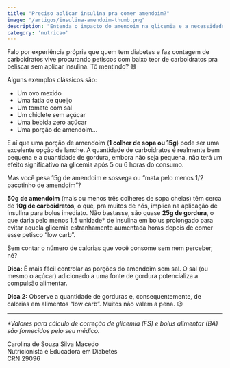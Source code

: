 ```yaml
---
title: "Preciso aplicar insulina pra comer amendoim?"
image: "/artigos/insulina-amendoim-thumb.png"
description: "Entenda o impacto do amendoim na glicemia e a necessidade de insulina."
category: 'nutricao'
---
```


Falo por experiência própria que quem tem diabetes e faz contagem de carboidratos vive procurando petiscos com baixo teor de carboidratos pra beliscar sem aplicar insulina. Tô mentindo? 😅

Alguns exemplos clássicos são:
* Um ovo mexido
* Uma fatia de queijo
* Um tomate com sal
* Um chiclete sem açúcar
* Uma bebida zero açúcar
* Uma porção de amendoim...

E aí que uma porção de amendoim (**1 colher de sopa ou 15g**) pode ser uma excelente opção de lanche. A quantidade de carboidratos é realmente bem pequena e a quantidade de gordura, embora não seja pequena, não terá um efeito significativo na glicemia após 5 ou 6 horas do consumo.

Mas você pesa 15g de amendoim e sossega ou “mata pelo menos 1/2 pacotinho de amendoim”?

**50g de amendoim** (mais ou menos três colheres de sopa cheias) têm cerca de **10g de carboidratos**, o que, pra muitos de nós, implica na aplicação de insulina para bolus imediato. Não bastasse, são quase **25g de gordura**, o que daria pelo menos 1,5 unidade* de insulina em bolus prolongado para evitar aquela glicemia estranhamente aumentada horas depois de comer esse petisco “low carb”.

Sem contar o número de calorias que você consome sem nem perceber, né?

**Dica:** É mais fácil controlar as porções do amendoim sem sal. O sal (ou mesmo o açúcar) adicionado a uma fonte de gordura potencializa a compulsão alimentar.

**Dica 2:** Observe a quantidade de gorduras e, consequentemente, de calorias em alimentos “low carb”. Muitos não valem a pena. 😉

---

*\*Valores para cálculo de correção de glicemia (FS) e bolus alimentar (BA) são fornecidos pelo seu médico.*

<div class="assinatura">
Carolina de Souza Silva Macedo
</div>
Nutricionista e Educadora em Diabetes
<br>
CRN 29096